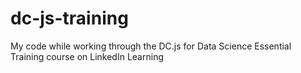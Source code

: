 # dc-js-training
My code while working through the DC.js for Data Science Essential Training course on LinkedIn Learning
